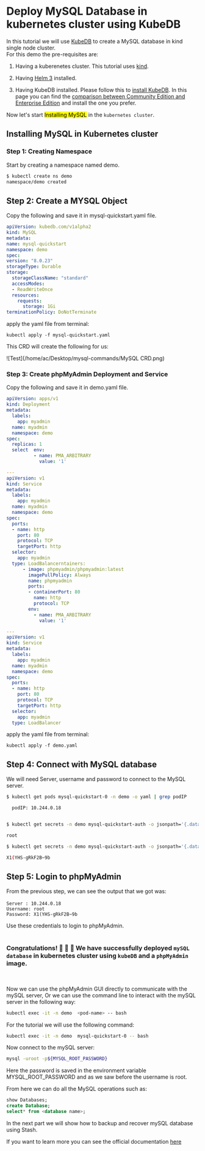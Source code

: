 # Deploy MySQL Database in kubernetes cluster using KubeDB
In this tutorial we will use [KubeDB](https://kubedb.com/) to create a MySQL database in kind single node cluster.</br>
For this demo the pre-requisites are:

1) Having a kuberenetes cluster. This tutorial uses [kind](https://kind.sigs.k8s.io/docs/user/quick-start/).

2) Having [Helm 3](https://helm.sh/docs/intro/quickstart/) installed.

3) Having KubeDB installed. Please follow this to [install KubeDB](https://kubedb.com/docs/v2021.03.17/setup/). In this page you can find the [comparison between Community Edition and Enterprise Edition](https://kubedb.com/docs/v2021.03.17/overview/) and install the one you prefer.

Now let's start <mark>Installing MySQL</mark> in the `kubernetes cluster`.</br>
## Installing MySQL in Kubernetes cluster

### Step 1: Creating Namespace
Start by creating a namespace named demo.
```bash
$ kubectl create ns demo
namespace/demo created
```
  ## Step 2: Create a MYSQL Object
  Copy the following and save it in mysql-quickstart.yaml file.
  ```yaml
apiVersion: kubedb.com/v1alpha2
kind: MySQL
metadata:
  name: mysql-quickstart
  namespace: demo
spec:
  version: "8.0.23"
  storageType: Durable
  storage:
    storageClassName: "standard"
    accessModes:
    - ReadWriteOnce
    resources:
      requests:
        storage: 1Gi
  terminationPolicy: DoNotTerminate
  ```
  apply the yaml file from terminal:
```
kubectl apply -f mysql-quickstart.yaml
```
This CRD will create the following for us:

![Test](/home/ac/Desktop/mysql-commands/MySQL CRD.png)

### Step 3: Create phpMyAdmin Deployment and Service
Copy the following and save it in demo.yaml file.
```yaml
apiVersion: apps/v1
kind: Deployment
metadata:
  labels:
    app: myadmin
  name: myadmin
  namespace: demo
spec:
  replicas: 1
  select  env:
          - name: PMA_ARBITRARY
            value: '1'

---
apiVersion: v1
kind: Service
metadata:
  labels:
    app: myadmin
  name: myadmin
  namespace: demo
spec:
  ports:
  - name: http
    port: 80
    protocol: TCP
    targetPort: http
  selector:
    app: myadmin
  type: LoadBalancerntainers:
      - image: phpmyadmin/phpmyadmin:latest
        imagePullPolicy: Always
        name: phpmyadmin
        ports:
        - containerPort: 80
          name: http
          protocol: TCP
        env:
          - name: PMA_ARBITRARY
            value: '1'

---
apiVersion: v1
kind: Service
metadata:
  labels:
    app: myadmin
  name: myadmin
  namespace: demo
spec:
  ports:
  - name: http
    port: 80
    protocol: TCP
    targetPort: http
  selector:
    app: myadmin
  type: LoadBalancer
  ```

apply the yaml file from terminal:
```
kubectl apply -f demo.yaml
```

## Step 4: Connect with MySQL database
We will need Server, username and password to connect to the MySQL server.
```bash
$ kubectl get pods mysql-quickstart-0 -n demo -o yaml | grep podIP

  podIP: 10.244.0.18


$ kubectl get secrets -n demo mysql-quickstart-auth -o jsonpath='{.data.\username}' | base64 -d

root 

$ kubectl get secrets -n demo mysql-quickstart-auth -o jsonpath='{.data.\password}' | base64 -d

X1(YHS-gRkF2B~9b 

```
## Step 5: Login to phpMyAdmin

From the previous step, we can see the output that we got was: </br></br>
`Server : 10.244.0.18` </br>
`Username: root`</br>
`Password: X1(YHS-gRkF2B~9b`</br>

Use these credentials to login to phpMyAdmin.</br></br>

### Congratulations! :partying_face: 	:confetti_ball: 	:confetti_ball: We have successfully deployed `mySQL database` in kubernetes cluster using `kubeDB` and a `phpMyAdmin` image.
</br>

Now we can use the phpMyAdmin GUI directly to communicate with the mySQL server, Or we can use the command line to interact with the mySQL server in the following way:

```bash
kubectl exec -it -n demo  <pod-name> -- bash
```
For the tutorial we will use the following command:
```bash
kubectl exec -it -n demo  mysql-quickstart-0 -- bash
```
Now connect to the mySQL server:


```bash
mysql -uroot -p${MYSQL_ROOT_PASSWORD}
```
Here the password is saved in the environment variable MYSQL_ROOT_PASSWORD and as we saw before the username is root.</br>

From here we can do all the MySQL operations such as:

```sql
show Databases;
create Database; 
select* from <database name>; 
```
In the next part we will show how to backup and recover mySQL database using Stash.

If you want to learn more you can see the official documentation [here](https://kubedb.com/docs/v2021.03.17/guides/mysql/quickstart/https://github.com/kubedb/docs/raw/v2021.03.17/docs/guides/mysql/quickstart/yamls)